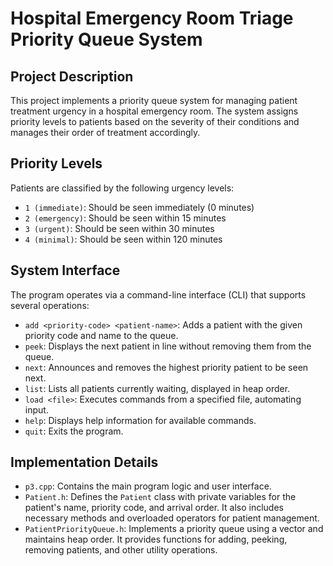 # Hospital Emergency Room Triage Priority Queue System

## Project Description

This project implements a priority queue system for managing patient treatment urgency in a hospital emergency room. The system assigns priority levels to patients based on the severity of their conditions and manages their order of treatment accordingly.

## Priority Levels

Patients are classified by the following urgency levels:

- `1 (immediate)`: Should be seen immediately (0 minutes)
- `2 (emergency)`: Should be seen within 15 minutes
- `3 (urgent)`: Should be seen within 30 minutes
- `4 (minimal)`: Should be seen within 120 minutes

## System Interface

The program operates via a command-line interface (CLI) that supports several operations:

- `add <priority-code> <patient-name>`: Adds a patient with the given priority code and name to the queue.
- `peek`: Displays the next patient in line without removing them from the queue.
- `next`: Announces and removes the highest priority patient to be seen next.
- `list`: Lists all patients currently waiting, displayed in heap order.
- `load <file>`: Executes commands from a specified file, automating input.
- `help`: Displays help information for available commands.
- `quit`: Exits the program.

## Implementation Details

- `p3.cpp`: Contains the main program logic and user interface.
- `Patient.h`: Defines the `Patient` class with private variables for the patient's name, priority code, and arrival order. It also includes necessary methods and overloaded operators for patient management.
- `PatientPriorityQueue.h`: Implements a priority queue using a vector and maintains heap order. It provides functions for adding, peeking, removing patients, and other utility operations.
